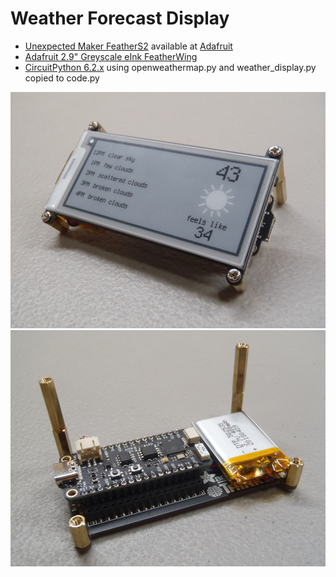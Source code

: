 # Weather Forecast Display
* [Unexpected Maker FeatherS2](https://feathers2.io/) available at [Adafruit](https://www.adafruit.com/product/4769)
* [Adafruit 2.9" Greyscale eInk FeatherWing](https://www.adafruit.com/product/4777)
* [CircuitPython 6.2.x](https://circuitpython.org/board/unexpectedmaker_feathers2/) using openweathermap.py and weather_display.py copied to code.py

![Project Photo](display_front.png)
![Project Photo](display_back.png)
